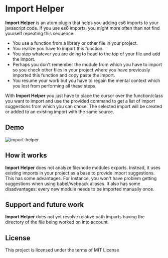# Import Helper

**Import Helper** is an atom plugin that helps you adding es6 imports to your javascript code. If you use es6 imports, you might more often than not find yourself repeating this sequence:

* You use a function from a library or other file in your project.
* You realize you have to import this function.
* You stop whatever you are doing to head to the top of your file and add the import.
* Perhaps you don't remember the module from which you have to import so you check other files in your project where you have previously imported this function and copy paste the import.
* You resume your work but you have to regain the mental context which you lost from performing all these steps.

With **Import Helper** you just have to place the cursor over the function/class you want to import and use the provided command to get a list of import suggestions from which you can chose. The selected import will be created or added to an existing import with the same source.

## Demo

![import-helper](https://user-images.githubusercontent.com/5741969/32411149-a4985fd8-c1cb-11e7-94f2-0dc84725a49d.gif)

## How it works

**Import Helper** does not analyze file/node modules exports. Instead, it uses existing imports in your project as a base to provide import suggestions. This has some advantages. For instance, you won't have problem getting suggestions when using babel/webpack aliases.  It also has some disadvantages: every new module needs to be imported manually once.

## Support and future work

**Import Helper** does not yet resolve relative path imports having the directory of the file being worked on into account.

## License

This project is licensed under the terms of MIT License
